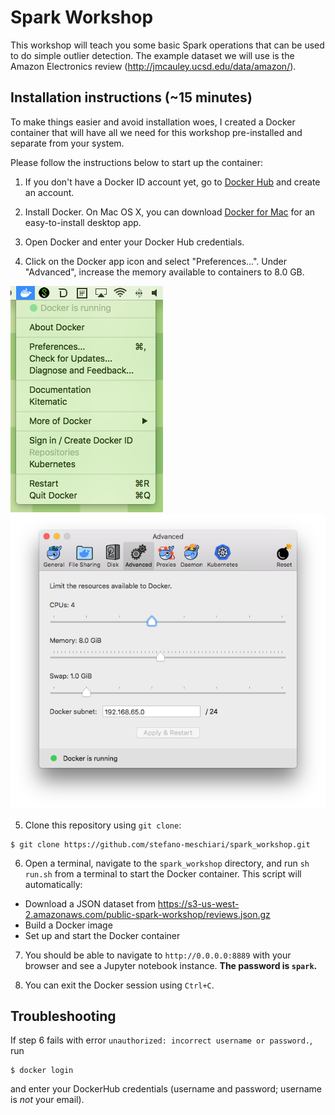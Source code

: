 # Spark Workshop 

This workshop will teach you some basic Spark operations that can be used to do simple outlier detection. The example dataset we will use is the Amazon Electronics review (http://jmcauley.ucsd.edu/data/amazon/).

## Installation instructions (~15 minutes)
To make things easier and avoid installation woes, I created a Docker container that will have all we need for this workshop pre-installed and separate from your system. 

Please follow the instructions below to start up the container:

1. If you don't have a Docker ID account yet, go to [Docker Hub](https://hub.docker.com/) and create an account.

2. Install Docker. On Mac OS X, you can download [Docker for Mac](https://store.docker.com/editions/community/docker-ce-desktop-mac) for an easy-to-install desktop app. 

3. Open Docker and enter your Docker Hub credentials.

4. Click on the Docker app icon and select "Preferences...". Under "Advanced", increase the memory available to containers to 8.0 GB.

![prefs](img/prefs.png)
![mem](img/memory.png)

5. Clone this repository using `git clone`:

```
$ git clone https://github.com/stefano-meschiari/spark_workshop.git
```

6. Open a terminal, navigate to the `spark_workshop` directory, and run `sh run.sh` from a terminal to start the Docker container. This script will automatically:
 
  * Download a JSON dataset from https://s3-us-west-2.amazonaws.com/public-spark-workshop/reviews.json.gz
  * Build a Docker image
  * Set up and start the Docker container

7. You should be able to navigate to `http://0.0.0.0:8889` with your browser and see a Jupyter notebook instance. **The password is `spark`.**

8. You can exit the Docker session using `Ctrl+C`.

## Troubleshooting
If step 6 fails with error `unauthorized: incorrect username or password.`, run 

```
$ docker login
```

and enter your DockerHub credentials (username and password; username is _not_ your email).
